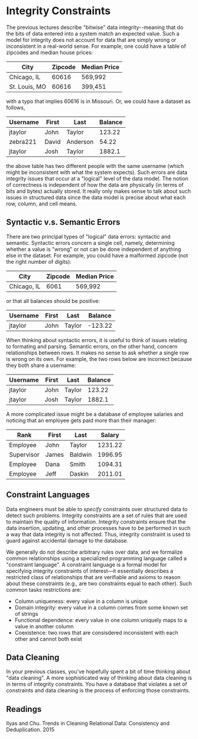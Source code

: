 # Integrity Constraints
The previous lectures describe "bitwise" data integrity--meaning that do the bits of data entered into a system match an expected value. Such a model for integrity does not account for data that are simply wrong or inconsistent in a real-world sense. For example, one could have a table of zipcodes and median house prices:

| City          | Zipcode | Median Price |
|---------------|---------|--------------|
| Chicago, IL   | 60616   | 569,992      |
| St. Louis, MO | 60616   | 399,451      |

with a typo that implies 60616 is in Missouri. Or, we could have a dataset as follows,

| Username | First | Last     | Balance |
|----------|-------|----------|---------|
| jtaylor  | John  | Taylor   | 123.22  |
| zebra221 | David | Anderson | 54.22   |
| jtaylor  | Josh  | Taylor   | 1882.1  |

the above table has two different people with the same username (which might be inconsistent with what the system expects). Such errors are data integrity issues that occur at a "logical" level of the data model. The notion of correctness is independent of how the data are physically (in terms of bits and bytes) actually stored. It really only makes sense to talk about such issues in structured data since the data model is precise about what each row, column, and cell means.

## Syntactic v.s. Semantic Errors
There are two principal types of "logical" data errors: syntactic and semantic. Syntactic errors concern a single cell, namely, determining whether a value is "wrong" or not can be done independent of anything else in the dataset. For example, you could have a malformed zipcode (not the right number of digits):

| City          | Zipcode | Median Price |
|---------------|---------|--------------|
| Chicago, IL   | 6061   | 569,992      |

or that all balances should be positive: 

| Username | First | Last     | Balance |
|----------|-------|----------|---------|
| jtaylor  | John  | Taylor   | -123.22  |

When thinking about syntactic errors, it is useful to think of issues relating to formating and parsing. Semantic errors, on the other hand, concern relationships between rows. It makes no sense to ask whether a single row is wrong on its own. For example, the two rows below are incorrect because they both share a username:

| Username | First | Last     | Balance |
|----------|-------|----------|---------|
| jtaylor  | John  | Taylor   | 123.22  |
| jtaylor  | Josh  | Taylor   | 1882.1  |

A more complicated issue might be a database of employee salaries and noticing that an employee gets paid more than their manager:

| Rank | First | Last     | Salary |
|----------|-------|----------|---------|
| Employee  | John  | Taylor   | 1231.22  |
| Supervisor  | James  | Baldwin  | 1996.95  |
| Employee  | Dana  | Smith  | 1094.31  |
| Employee  | Jeff  | Daskin  | 2011.01  |

## Constraint Languages
Data engineers must be able to *specify* constraints over structured data to detect such problems. Integrity constraints are a set of rules that are used to maintain the quality of information. Integrity constraints ensure that the data insertion, updating, and other processes have to be performed in such a way that data integrity is not affected. Thus, integrity constraint is used to guard against accidental damage to the database.

We generally do not describe arbitrary rules over data, and we formalize common relationships using a specialized programming language called a "constraint language". A constraint language is a formal model for specifying integrity constraints of
interest—it essentially describes a restricted class of relationships that are verifiable and axioms to reason about these constraints (e.g., are two constraints equal to each other). Such common tasks restrictions are:

* Column uniqueness: every value in a column is unique
* Domain integrity: every value in a column comes from some known set of strings
* Functional dependence: every value in one column uniquely maps to a value in another column
* Coexistence: two rows that are consisdered inconsistent with each other and cannot both exist

## Data Cleaning
In your previous classes, you've hopefully spent a bit of time thinking about "data cleaning". A more sophisticated way of thinking about data cleaning is in terms of integrity constraints. You have a database that violates a set of constraints and data cleaning is the process of enforcing those constraints. 

## Readings
Ilyas and Chu. Trends in Cleaning Relational Data: Consistency and Deduplication. 2015
